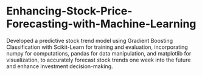 # Enhancing-Stock-Price-Forecasting-with-Machine-Learning
Developed a predictive stock trend model using Gradient Boosting Classification with Scikit-Learn for training and evaluation, incorporating numpy for computations, pandas for data manipulation, and matplotlib for visualization, to accurately forecast stock trends one week into the future and enhance investment decision-making.
